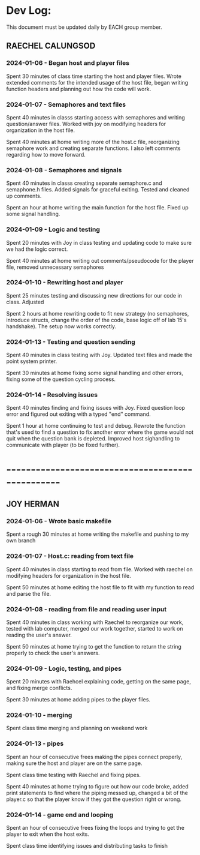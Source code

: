 # Dev Log:

This document must be updated daily by EACH group member.

## RAECHEL CALUNGSOD

### 2024-01-06 - Began host and player files
Spent 30 minutes of class time starting the host and player files. Wrote 
extended comments for the intended usage of the host file, began writing
function headers and planning out how the code will work.

### 2024-01-07 - Semaphores and text files
Spent 40 minutes in classs starting access with semaphores and writing
question/answer files. Worked with joy on modifying headers for 
organization in the host file.

Spent 40 minutes at home writing more of the host.c file, reorganizing
semaphore work and creating separate functions. I also left comments
regarding how to move forward.

### 2024-01-08 - Semaphores and signals
Spent 40 minutes in classs creating separate semaphore.c and semaphone.h
files. Added signals for graceful exiting. Tested and cleaned up comments.

Spent an hour at home writing the main function for the host file. Fixed
up some signal handling.

### 2024-01-09 - Logic and testing
Spent 20 minutes with Joy in class testing and updating code to make sure
we had the logic correct.

Spent 40 minutes at home writing out comments/pseudocode for the player
file, removed unnecessary semaphores

### 2024-01-10 - Rewriting host and player
Spent 25 minutes testing and discussing new directions for our code in
class. Adjusted

Spent 2 hours at home rewriting code to fit new strategy (no semaphores,
introduce structs, change the order of the code, base logic off of lab
15's handshake). The setup now works correctly.

### 2024-01-13 - Testing and question sending
Spent 40 minutes in class testing with Joy. Updated text files and made 
the point system printer.

Spent 30 minutes at home fixing some signal handling and other errors,
fixing some of the question cycling process.

### 2024-01-14 - Resolving issues
Spent 40 minutes finding and fixing issues with Joy. Fixed question
loop error and figured out exiting with a typed "end" command.

Spent 1 hour at home continuing to test and debug. Rewrote the
function that's used to find a question to fix another error where 
the game would not quit when the question bank is depleted. Improved
host sighandling to communicate with player (to be fixed further).





# ------------------------------------------------- #

## JOY HERMAN 

### 2024-01-06 - Wrote basic makefile
Spent a rough 30 minutes at home writing the makefile and pushing to my 
own branch

### 2024-01-07 - Host.c: reading from text file
Spent 40 minutes in class starting to read from file. Worked with raechel
on modifying headers for organization in the host file.

Spent 50 minutes at home editing the host file to fit with my function
to read and parse the file.

### 2024-01-08 - reading from file and reading user input
Spent 40 minutes in class working with Raechel to reorganize our work,
tested with lab computer, merged our work together, started to work on
reading the user's answer.

Spent 50 minutes at home trying to get the function to return the string
properly to check the user's answers.

### 2024-01-09 - Logic, testing, and pipes
Spent 20 minutes with Raehcel explaining code, getting on the same page,
and fixing merge conflicts.

Spent 30 minutes at home adding pipes to the player files.

### 2024-01-10 - merging
Spent class time merging and planning on weekend work

### 2024-01-13 - pipes
Spent an hour of consecutive frees making the pipes connect properly,
making sure the host and player are on the same page.

Spent class time testing with Raechel and fixing pipes.

Spent 40 minutes at home trying to figure out how our code broke, added print 
statements to find where the piping messed up, changed a bit of the player.c 
so that the player know if they got the question right or wrong.

### 2024-01-14 - game end and looping
Spent an hour of consecutive frees fixing the loops and trying to get the player to
exit when the host exits.

Spent class time identifying issues and distributing tasks to finish
